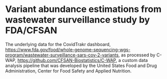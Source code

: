 # Variant abundance estimations from wastewater surveillance study by FDA/CFSAN

The underlying data for the CovidTrakr dashboard, https://www.fda.gov/food/whole-genome-sequencing-wgs-program/wastewater-surveillance-sars-cov-2-variants, as processed by C-WAP, https://github.com/CFSAN-Biostatistics/C-WAP, a custom data analysis pipeline that was developed by the United States Food and Drug Administration, Center for Food Safety and Applied Nutrition.


